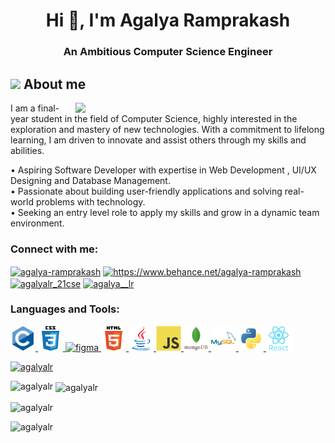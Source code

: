 <h1 align="center">Hi 👋, I'm Agalya Ramprakash</h1>
<h3 align="center">An Ambitious Computer Science Engineer</h3>

## <picture><img src = "https://user-images.githubusercontent.com/64439609/213525571-a0b12213-7e89-48df-a45f-153c78f3cf5e.png" width =40px></picture> **About me**

<picture> <img align="right" src="https://mir-s3-cdn-cf.behance.net/project_modules/disp/601014116770475.6068beff4640a.gif" width = 400px></picture>
 
I am a final-year student in the field of Computer Science, highly interested in the exploration and mastery of new technologies. With a commitment to lifelong learning, I am driven to innovate and assist others through my skills and abilities.<br>

• Aspiring Software Developer with expertise in Web Development , UI/UX Designing and Database Management. <br>
• Passionate about building user-friendly applications and solving real-world problems with technology. <br>
• Seeking an entry level role to apply my skills and grow in a dynamic team environment.<br>

<h3 align="left">Connect with me:</h3>
<p align="left">
<a href="https://linkedin.com/in/agalya-ramprakash" target="blank"><img align="center" src="https://raw.githubusercontent.com/rahuldkjain/github-profile-readme-generator/master/src/images/icons/Social/linked-in-alt.svg" alt="agalya-ramprakash" height="30" width="40" /></a>
<a href="https://www.behance.net/agalya-ramprakash" target="blank"><img align="center" src="https://raw.githubusercontent.com/rahuldkjain/github-profile-readme-generator/master/src/images/icons/Social/behance.svg" alt="https://www.behance.net/agalya-ramprakash" height="30" width="40" /></a>
<a href="https://www.hackerrank.com/agalyalr_21cse" target="blank"><img align="center" src="https://raw.githubusercontent.com/rahuldkjain/github-profile-readme-generator/master/src/images/icons/Social/hackerrank.svg" alt="agalyalr_21cse" height="30" width="40" /></a>
<a href="https://www.leetcode.com/agalya__lr" target="blank"><img align="center" src="https://raw.githubusercontent.com/rahuldkjain/github-profile-readme-generator/master/src/images/icons/Social/leet-code.svg" alt="agalya__lr" height="30" width="40" /></a>
</p>
<h3 align="left">Languages and Tools:</h3>
<p align="left"> <a href="https://www.cprogramming.com/" target="_blank" rel="noreferrer"> <img src="https://raw.githubusercontent.com/devicons/devicon/master/icons/c/c-original.svg" alt="c" width="40" height="40"/> </a> <a href="https://www.w3schools.com/css/" target="_blank" rel="noreferrer"> <img src="https://raw.githubusercontent.com/devicons/devicon/master/icons/css3/css3-original-wordmark.svg" alt="css3" width="40" height="40"/> </a> <a href="https://www.figma.com/" target="_blank" rel="noreferrer"> <img src="https://www.vectorlogo.zone/logos/figma/figma-icon.svg" alt="figma" width="40" height="40"/> </a> <a href="https://www.w3.org/html/" target="_blank" rel="noreferrer"> <img src="https://raw.githubusercontent.com/devicons/devicon/master/icons/html5/html5-original-wordmark.svg" alt="html5" width="40" height="40"/> </a> <a href="https://www.java.com" target="_blank" rel="noreferrer"> <img src="https://raw.githubusercontent.com/devicons/devicon/master/icons/java/java-original.svg" alt="java" width="40" height="40"/> </a> <a href="https://developer.mozilla.org/en-US/docs/Web/JavaScript" target="_blank" rel="noreferrer"> <img src="https://raw.githubusercontent.com/devicons/devicon/master/icons/javascript/javascript-original.svg" alt="javascript" width="40" height="40"/> </a> <a href="https://www.mongodb.com/" target="_blank" rel="noreferrer"> <img src="https://raw.githubusercontent.com/devicons/devicon/master/icons/mongodb/mongodb-original-wordmark.svg" alt="mongodb" width="40" height="40"/> </a> <a href="https://www.mysql.com/" target="_blank" rel="noreferrer"> <img src="https://raw.githubusercontent.com/devicons/devicon/master/icons/mysql/mysql-original-wordmark.svg" alt="mysql" width="40" height="40"/> </a> <a href="https://www.python.org" target="_blank" rel="noreferrer"> <img src="https://raw.githubusercontent.com/devicons/devicon/master/icons/python/python-original.svg" alt="python" width="40" height="40"/> </a> <a href="https://reactjs.org/" target="_blank" rel="noreferrer"> <img src="https://raw.githubusercontent.com/devicons/devicon/master/icons/react/react-original-wordmark.svg" alt="react" width="40" height="40"/> </a> </p>

<p align="left"> <a href="https://github.com/ryo-ma/github-profile-trophy"><img src="https://github-profile-trophy.vercel.app/?username=agalyalr" alt="agalyalr" /></a> </p>


<p><img align="left" src="https://github-readme-stats.vercel.app/api/top-langs?username=agalyalr&show_icons=true&locale=en&layout=compact" alt="agalyalr" /></p>

<p>&nbsp;<img align="center" src="https://github-readme-stats.vercel.app/api?username=agalyalr&show_icons=true&locale=en" alt="agalyalr" /></p>

<p><img align="center" src="https://github-readme-streak-stats.herokuapp.com/?user=agalyalr&" alt="agalyalr" /></p>
<p align="left"> <img src="https://komarev.com/ghpvc/?username=agalyalr&label=Profile%20views&color=0e75b6&style=flat" alt="agalyalr" /> </p>
